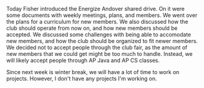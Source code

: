 Today Fisher introduced the Energize Andover shared drive. On it were some documents with  weekly meetings, plans, and members. We went over the plans for a curriculum for new members.
We also discussed how the club should operate from now on, and how new members should be accepted. We discussed some challenges with being able to accomodate new members, and how the club should be organized to fit newer members.
We decided not to accept people through the club fair, as the amount of new members that we could get might be too much to handle. Instead, we will likely accept people through AP Java and AP CS classes.

Since next week is winter break, we will have a lot of time to work on projects. However, I don't have any projects I'm working on.
